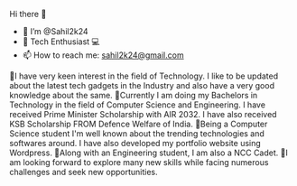 Hi there 👋
- 👋 I’m @Sahil2k24
- 📱 Tech Enthusiast 💻
- 📫 How to reach me: sahil2k24@gmail.com

🔘I have very keen interest in the field of Technology. I like to be updated about the latest tech gadgets in the Industry and also have a very good knowledge about the same.
🔘Currently I am doing my Bachelors in Technology in the field of Computer Science and Engineering. I have received Prime Minister Scholarship with AIR 2032. I have also received KSB Scholarship FROM Defence Welfare of India. 
🔘Being a Computer Science student I'm well known about the trending  technologies and softwares around. I have also developed my portfolio website using Wordpress. 
🔘Along with an Engineering student, I am also a NCC Cadet.
🔘I am looking forward to explore many new skills while facing numerous challenges and seek new opportunities. 

